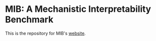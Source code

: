 # MIB: A Mechanistic Interpretability Benchmark

This is the repository for MIB's [website](mib-bench.github.io).